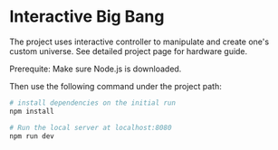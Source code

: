 # Interactive Big Bang

The project uses interactive controller to manipulate and create one's custom universe. See detailed project page for hardware guide.

Prerequite:
Make sure Node.js is downloaded.

Then use the following command under the project path:

``` bash
# install dependencies on the initial run
npm install

# Run the local server at localhost:8080
npm run dev
```

